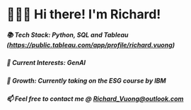# 👋👋👋 Hi there! I'm Richard!
##### 📚  Tech Stack: Python, SQL and Tableau (https://public.tableau.com/app/profile/richard.vuong)  
##### 👀  Current Interests: GenAI
##### 🌱 Growth: Currently taking on the ESG course by IBM
##### 📫 Feel free to contact me @ Richard_Vuong@outlook.com
